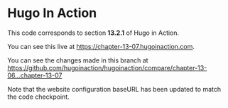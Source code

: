 Hugo In Action
===============

This code corresponds to section **13.2.1** of Hugo in Action.

You can see this live at https://chapter-13-07.hugoinaction.com.

You can see the changes made in this branch at https://github.com/hugoinaction/hugoinaction/compare/chapter-13-06...chapter-13-07

Note that the website configuration baseURL has been updated to match the code checkpoint.
